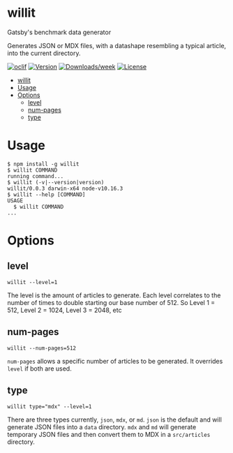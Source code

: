 # willit

Gatsby&#39;s benchmark data generator

Generates JSON or MDX files, with a datashape resembling a typical article, into the current directory.

[![oclif](https://img.shields.io/badge/cli-oclif-brightgreen.svg)](https://oclif.io)
[![Version](https://img.shields.io/npm/v/willit.svg)](https://npmjs.org/package/willit)
[![Downloads/week](https://img.shields.io/npm/dw/willit.svg)](https://npmjs.org/package/willit)
[![License](https://img.shields.io/npm/l/willit.svg)](https://github.com/gatsbyjs/will-it-generate/blob/master/package.json)

<!-- toc -->

- [willit](#willit)
- [Usage](#usage)
- [Options](#options)
  - [level](#level)
  - [num-pages](#num-pages)
  - [type](#type)
    <!-- tocstop -->

# Usage

<!-- usage -->
```sh-session
$ npm install -g willit
$ willit COMMAND
running command...
$ willit (-v|--version|version)
willit/0.0.3 darwin-x64 node-v10.16.3
$ willit --help [COMMAND]
USAGE
  $ willit COMMAND
...
```

<!-- usagestop -->

# Options

<!-- commands -->

## level

```sh-session
willit --level=1
```

The level is the amount of articles to generate. Each level correlates to the number of times to double starting our base number of 512. So Level 1 = 512, Level 2 = 1024, Level 3 = 2048, etc

## num-pages

```sh-session
willit --num-pages=512
```

`num-pages` allows a specific number of articles to be generated. It overrides `level` if both are used.

## type

```sh-session
willit type="mdx" --level=1
```

There are three types currently, `json`, `mdx`, or `md`. `json` is the default and will generate JSON files into a `data` directory. `mdx` and `md` will generate temporary JSON files and then convert them to MDX in a `src/articles` directory.

<!-- commandsstop -->
